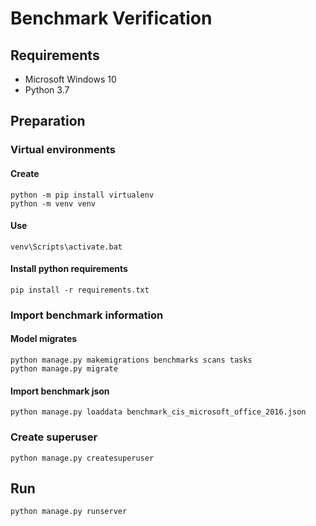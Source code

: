 # Benchmark Verification

## Requirements

- Microsoft Windows 10
- Python 3.7

## Preparation

### Virtual environments

#### Create

```
python -m pip install virtualenv
python -m venv venv
```

#### Use

```
venv\Scripts\activate.bat
```

#### Install python requirements

```
pip install -r requirements.txt
```

### Import benchmark information

#### Model migrates

```
python manage.py makemigrations benchmarks scans tasks
python manage.py migrate
```

#### Import benchmark json

```
python manage.py loaddata benchmark_cis_microsoft_office_2016.json
```

### Create superuser

```
python manage.py createsuperuser
```

## Run

```
python manage.py runserver
``` 
